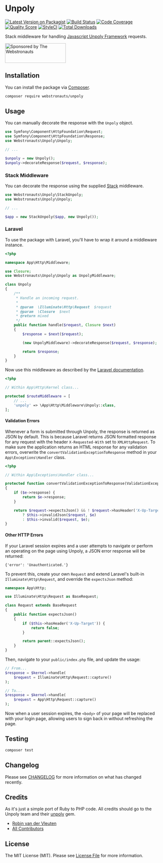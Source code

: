 # Unpoly

[![Latest Version on Packagist](https://img.shields.io/packagist/v/webstronauts/unpoly.svg?style=flat-square)](https://packagist.org/packages/webstronauts/unpoly)
[![Build Status](https://img.shields.io/github/workflow/status/webstronauts/php-unpoly/run-tests.svg?style=flat-square)](https://github.com/webstronauts/php-unpoly/actions?query=workflow%3Arun-tests)
[![Code Coverage](https://img.shields.io/scrutinizer/coverage/g/webstronauts/php-unpoly/master.svg?style=flat-square)](https://scrutinizer-ci.com/g/webstronauts/php-unpoly)
[![Quality Score](https://img.shields.io/scrutinizer/g/webstronauts/php-unpoly.svg?style=flat-square)](https://scrutinizer-ci.com/g/webstronauts/php-unpoly)
[![StyleCI](https://github.styleci.io/repos/190603919/shield?branch=master)](https://github.styleci.io/repos/190603919)
[![Total Downloads](https://img.shields.io/packagist/dt/webstronauts/unpoly.svg?style=flat-square)](https://packagist.org/packages/webstronauts/unpoly)

Stack middleware for handling [Javascript Unpoly Framework](https://unpoly.com) requests.

<a href="https://webstronauts.com/">
    <img src="https://webstronauts.com/badges/sponsored-by-webstronauts.svg" alt="Sponsored by The Webstronauts" width="200" height="65">
</a>

## Installation

You can install the package via [Composer](https://getcomposer.org).

```bash
composer require webstronauts/unpoly
```

## Usage

You can manually decorate the response with the `Unpoly` object.

```php
use Symfony\Component\HttpFoundation\Request;
use Symfony\Component\HttpFoundation\Response;
use Webstronauts\Unpoly\Unpoly;

// ...

$unpoly = new Unpoly();
$unpoly->decorateResponse($request, $response);
```

### Stack Middleware

You can decorate the response using the supplied [Stack](http://stackphp.com) middleware.

```php
use Webstronauts\Unpoly\StackUnpoly;
use Webstronauts\Unpoly\Unpoly;

// ...

$app = new StackUnpoly($app, new Unpoly());
```

### Laravel

To use the package with Laravel, you'll have to wrap it around a middleware instance.

```php
<?php

namespace App\Http\Middleware;

use Closure;
use Webstronauts\Unpoly\Unpoly as UnpolyMiddleware;

class Unpoly
{
    /**
     * Handle an incoming request.
     *
     * @param  \Illuminate\Http\Request  $request
     * @param  \Closure  $next
     * @return mixed
     */
    public function handle($request, Closure $next)
    {
        $response = $next($request);

        (new UnpolyMiddleware)->decorateResponse($request, $response);

        return $response;
    }
}
```

Now use this middleware as described by the [Laravel documentation](https://laravel.com/docs/master/middleware).

```php
<?php

// Within App\Http\Kernel class...

protected $routeMiddleware = [
    // ...
    'unpoly' => \App\Http\Middleware\Unpoly::class,
];
```

#### Validation Errors

Whenever a form is submitted through Unpoly, the response is returned as JSON by default. This is because Laravel returns JSON formatted response for any request with the header `X-Requested-With` set to `XMLHttpRequest`. To make sure the application returns an HTML response for any validation errors, overwrite the `convertValidationExceptionToResponse` method in your `App\Exceptions\Handler` class.

```php
<?php

// Within App\Exceptions\Handler class...

protected function convertValidationExceptionToResponse(ValidationException $e, $request)
{
    if ($e->response) {
        return $e->response;
    }

    return $request->expectsJson() && ! $request->hasHeader('X-Up-Target')
        ? $this->invalidJson($request, $e)
        : $this->invalid($request, $e);
}
```

#### Other HTTP Errors

If your Laravel session expires and a user attempts to navigate or perform an operating on the page using Unpoly, a JSON error response will be returned:

```
{'error': 'Unauthenticated.'}
```

To prevent this, create your own `Request` and extend Laravel's built-in `Illuminate\Http\Request`, and override the `expectsJson` method:

```php
namespace App\Http;

use Illuminate\Http\Request as BaseRequest;

class Request extends BaseRequest
{
    public function expectsJson()
    {
        if ($this->hasHeader('X-Up-Target')) {
            return false;
        }

        return parent::expectsJson();
    }
}
```

Then, navigate to your `public/index.php` file, and update the usage:


```php
// From...
$response = $kernel->handle(
    $request = Illuminate\Http\Request::capture()
);

// To...
$response = $kernel->handle(
    $request = App\Http\Request::capture()
);
```

Now when a user session expires, the `<body>` of your page will be replaced with your login page, allowing users to sign back in without refreshing the page.

## Testing

``` bash
composer test
```

## Changelog

Please see [CHANGELOG](CHANGELOG.md) for more information on what has changed recently.

## Credits

As it's just a simple port of Ruby to PHP code. All credits should go to the Unpoly team and their [unpoly](https://github.com/unpoly/unpoly) gem.

- [Robin van der Vleuten](https://github.com/robinvdvleuten)
- [All Contributors](../../contributors)

## License

The MIT License (MIT). Please see [License File](LICENSE) for more information.
